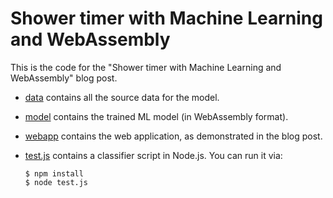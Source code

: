 # Shower timer with Machine Learning and WebAssembly

This is the code for the "Shower timer with Machine Learning and WebAssembly" blog post.

* [data](data) contains all the source data for the model.
* [model](model) contains the trained ML model (in WebAssembly format).
* [webapp](webapp) contains the web application, as demonstrated in the blog post.
* [test.js](test.js) contains a classifier script in Node.js. You can run it via:

    ```
    $ npm install
    $ node test.js
    ```
